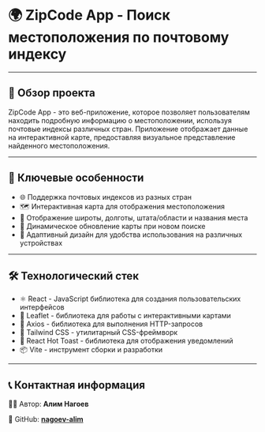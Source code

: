 # 🌍 ZipCode App - Поиск местоположения по почтовому индексу

---

## 📝 Обзор проекта

ZipCode App - это веб-приложение, которое позволяет пользователям находить подробную информацию о местоположении, используя почтовые индексы различных стран. Приложение отображает данные на интерактивной карте, предоставляя визуальное представление найденного местоположения.

---

## 🌟 Ключевые особенности

- 🌐 Поддержка почтовых индексов из разных стран
- 🗺️ Интерактивная карта для отображения местоположения
- 📍 Отображение широты, долготы, штата/области и названия места
- 🔄 Динамическое обновление карты при новом поиске
- 📱 Адаптивный дизайн для удобства использования на различных устройствах

---

## 🛠️ Технологический стек

- ⚛️ React - JavaScript библиотека для создания пользовательских интерфейсов
- 🍃 Leaflet - библиотека для работы с интерактивными картами
- 🔄 Axios - библиотека для выполнения HTTP-запросов
- 🎨 Tailwind CSS - утилитарный CSS-фреймворк
- 🍞 React Hot Toast - библиотека для отображения уведомлений
- 📦 Vite - инструмент сборки и разработки

---

## 📞 Контактная информация

👨‍💻 Автор: **Алим Нагоев**

🐙 GitHub: **[nagoev-alim](https://github.com/nagoev-alim)**
